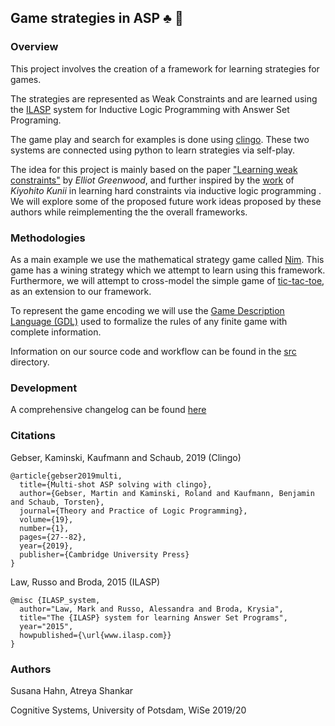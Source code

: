 ## Game strategies in ASP :clubs: :game_die:

### Overview

This project involves the creation of a framework for learning strategies for games.

The strategies are represented as Weak Constraints and are learned using the [ILASP](http://www.ilasp.com) system for Inductive Logic Programming with Answer Set Programing.

The game play and search for examples is done using [clingo](https://potassco.org/clingo/). These two systems are connected using python to learn strategies via self-play.

The idea for this project is mainly based on the paper ["Learning weak constraints"](https://www.imperial.ac.uk/media/imperial-college/faculty-of-engineering/computing/public/1718-ug-projects/Elliot-Greenwood-Learning-Player-Strategies-using-Weak-Constraints.pdf) by *Elliot Greenwood*, and further inspired by the [work](https://github.com/921kiyo/symbolic-rl) of *Kiyohito Kunii* in learning hard constraints via inductive logic programming . We will explore some of the proposed future work ideas proposed by these authors while reimplementing the the overall frameworks. 

### Methodologies

As a main example we use the mathematical strategy game called [Nim](https://en.wikipedia.org/wiki/Nim). This game has a wining strategy which we attempt to learn using this framework. Furthermore, we will attempt to cross-model the simple game of [tic-tac-toe](https://en.wikipedia.org/wiki/Tic-tac-toe), as an extension to our framework.

To represent the game encoding we will use the [Game Description Language (GDL)](https://en.wikipedia.org/wiki/Game_Description_Language) used to formalize the rules of any finite game with complete information.

Information on our source code and workflow can be found in the [src](/src) directory.

### Development

A comprehensive changelog can be found [here](/docs/todos.md)

### Citations

Gebser, Kaminski, Kaufmann and Schaub, 2019 (Clingo)

```
@article{gebser2019multi,
  title={Multi-shot ASP solving with clingo},
  author={Gebser, Martin and Kaminski, Roland and Kaufmann, Benjamin and Schaub, Torsten},
  journal={Theory and Practice of Logic Programming},
  volume={19},
  number={1},
  pages={27--82},
  year={2019},
  publisher={Cambridge University Press}
}
```

Law, Russo and Broda, 2015 (ILASP)

```
@misc {ILASP_system,
  author="Law, Mark and Russo, Alessandra and Broda, Krysia",
  title="The {ILASP} system for learning Answer Set Programs",
  year="2015",
  howpublished={\url{www.ilasp.com}}
}
```

### Authors

Susana Hahn, Atreya Shankar

Cognitive Systems, University of Potsdam, WiSe 2019/20
